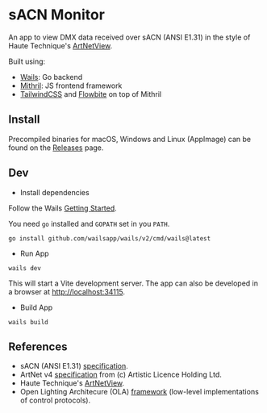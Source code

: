 # sACN Monitor

An app to view DMX data received over sACN (ANSI E1.31) in the style of Haute Technique's [ArtNetView](https://artnetview.com/). 

Built using:

- [Wails](https://wails.io/): Go backend
- [Mithril](https://mithril.js.org/): JS frontend framework
- [TailwindCSS](https://tailwindcss.com/) and [Flowbite](https://flowbite.com/) on top of Mithril


## Install

Precompiled binaries for macOS, Windows and Linux (AppImage) can be found on the [Releases](https://gitlab.com/patopest/sacn-monitor/-/releases) page.


## Dev

- Install dependencies

Follow the Wails [Getting Started](https://wails.io/docs/gettingstarted/installation).

You need `go` installed and `GOPATH` set in you `PATH`.

```shell
go install github.com/wailsapp/wails/v2/cmd/wails@latest
```

- Run App 

```shell
wails dev
```
This will start a Vite development server.
The app can also be developed in a browser at [http://localhost:34115]().

- Build App

```shell
wails build
```

## References

- sACN (ANSI E1.31) [specification](https://tsp.esta.org/tsp/documents/docs/ANSI_E1-31-2018.pdf).  
- ArtNet v4 [specification](https://www.artisticlicence.com/WebSiteMaster/User%20Guides/art-net.pdf) from (c) Artistic Licence Holding Ltd.
- Haute Technique's [ArtNetView](https://artnetview.com/).
- Open Lighting Architecure (OLA) [framework](https://github.com/OpenLightingProject/ola) (low-level implementations of control protocols).